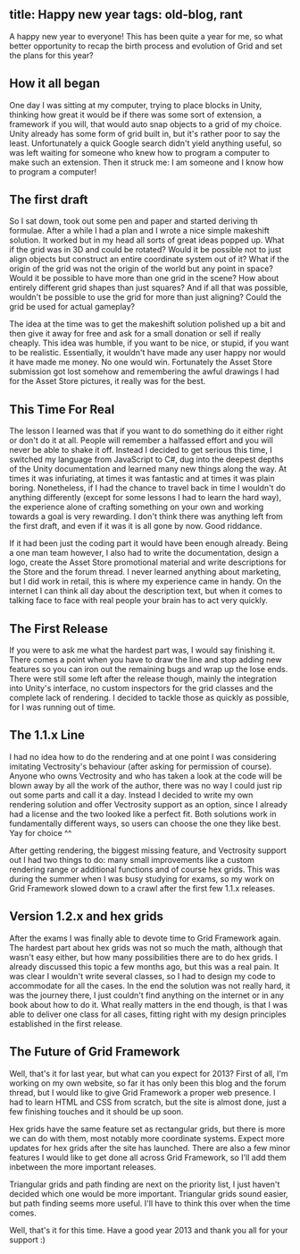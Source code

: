 title: Happy new year
tags: old-blog, rant
---

A happy new year to everyone! This has been quite a year for me, so what better
opportunity to recap the birth process and evolution of Grid and set the plans
for this year?


How it all began
----------------

One day I was sitting at my computer, trying to place blocks in Unity, thinking
how great it would be if there was some sort of extension, a framework if you
will, that would auto snap objects to a grid of my choice. Unity already has
some form of grid built in, but it's rather poor to say the least.
Unfortunately a quick Google search didn't yield anything useful, so was left
waiting for someone who knew how to program a computer to make such an
extension. Then it struck me: I am someone and I know how to program a
computer!


The first draft
---------------

So I sat down, took out some pen and paper and started deriving th formulae.
After a while I had a plan and I wrote a nice simple makeshift solution. It
worked but in my head all sorts of great ideas popped up. What if the grid was
in 3D and could be rotated? Would it be possible not to just align objects but
construct an entire coordinate system out of it? What if the origin of the grid
was not the origin of the world but any point in space? Would it be possible to
have more than one grid in the scene? How about entirely different grid shapes
than just squares? And if all that was possible, wouldn't be possible to use
the grid for more than just aligning? Could the grid be used for actual
gameplay?

The idea at the time was to get the makeshift solution polished up a bit and
then give it away for free and ask for a small donation or sell if really
cheaply. This idea was humble, if you want to be nice, or stupid, if you want
to be realistic. Essentially, it wouldn't have made any user happy nor would it
have made me money. No one would win. Fortunately the Asset Store submission
got lost somehow and remembering the awful drawings I had for the Asset Store
pictures, it really was for the best.


This Time For Real
------------------

The lesson I learned was that if you want to do something do it either right or
don't do it at all. People will remember a halfassed effort and you will never
be able to shake it off. Instead I decided to get serious this time, I switched
my language from JavaScript to C#, dug into the deepest depths of the Unity
documentation and learned many new things along the way. At times it was
infuriating, at times it was fantastic and at times it was plain boring.
Nonetheless, if I had the chance to travel back in time I wouldn't do anything
differently (except for some lessons I had to learn the hard way), the
experience alone of crafting something on your own and working towards a goal
is very rewarding. I don't think there was anything left from the first draft,
and even if it was it is all gone by now. Good riddance.

If it had been just the coding part it would have been enough already. Being a
one man team however, I also had to write the documentation, design a logo,
create the Asset Store promotional material and write descriptions for the
Store and the forum thread. I never learned anything about marketing, but I did
work in retail, this is where my experience came in handy. On the internet I
can think all day about the description text, but when it comes to talking face
to face with real people your brain has to act very quickly.


The First Release
-----------------

If you were to ask me what the hardest part was, I would say finishing it.
There comes a point when you have to draw the line and stop adding new features
so you can iron out the remaining bugs and wrap up the lose ends. There were
still some left after the release though, mainly the integration into Unity's
interface, no custom inspectors for the grid classes and the complete lack of
rendering. I decided to tackle those as quickly as possible, for I was running
out of time.


The 1.1.x Line
--------------

I had no idea how to do the rendering and at one point I was considering
imitating Vectrosity's behaviour (after asking for permission of course).
Anyone who owns Vectrosity and who has taken a look at the code will be blown
away by all the work of the author, there was no way I could just rip out some
parts and call it a day. Instead I decided to write my own rendering solution
and offer Vectrosity support as an option, since I already had a license and
the two looked like a perfect fit. Both solutions work in fundamentally
different ways, so users can choose the one they like best. Yay for choice ^^

After getting rendering, the biggest missing feature, and Vectrosity support
out I had two things to do: many small improvements like a custom rendering
range or additional functions and of course hex grids. This was during the
summer when I was busy studying for exams, so my work on Grid Framework slowed
down to a crawl after the first few 1.1.x releases.


Version 1.2.x and hex grids
---------------------------

After the exams I was finally able to devote time to Grid Framework again. The
hardest part about hex grids was not so much the math, although that wasn't
easy either, but how many possibilities there are to do hex grids. I already
discussed this topic a few months ago, but this was a real pain. It was clear I
wouldn't write several classes, so I had to design my code to accommodate for
all the cases. In the end the solution was not really hard, it was the journey
there, I just couldn't find anything on the internet or in any book about how
to do it. What really matters in the end though, is that I was able to deliver
one class for all cases, fitting right with my design principles established in
the first release.


The Future of Grid Framework
----------------------------

Well, that's it for last year, but what can you expect for 2013? First of all,
I'm working on my own website, so far it has only been this blog and the forum
thread, but I would like to give Grid Framework a proper web presence. I had to
learn HTML and CSS from scratch, but the site is almost done, just a few
finishing touches and it should be up soon.

Hex grids have the same feature set as rectangular grids, but there is more we
can do with them, most notably more coordinate systems. Expect more updates for
hex grids after the site has launched. There are also a few minor features I
would like to get done all across Grid Framework, so I'll add them inbetween
the more important releases.

Triangular grids and path finding are next on the priority list, I just haven't
decided which one would be more important. Triangular grids sound easier, but
path finding seems more useful. I'll have to think this over when the time
comes.

Well, that's it for this time. Have a good year 2013 and thank you all for your
support :)
